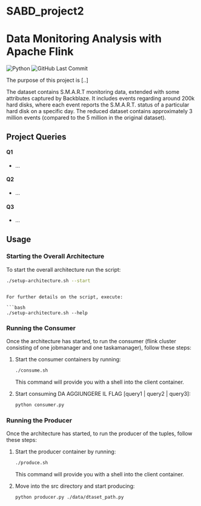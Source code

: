 # SABD_project2

# Data Monitoring Analysis with Apache Flink

![Python](https://img.shields.io/badge/Python-v3.11-blue.svg?logo=python&longCache=true&logoColor=white&colorB=5e81ac&style=flat-square&colorA=4c566a)
![GitHub Last Commit](https://img.shields.io/github/last-commit/google/skia.svg?style=flat-square&colorA=4c566a&colorB=a3be8c&logo=GitHub)

The purpose of this project is [..]

The dataset contains S.M.A.R.T monitoring data, extended with some attributes captured by Backblaze. It includes events regarding around 200k hard disks, where each event reports the S.M.A.R.T. status of a particular hard disk on a specific day. The reduced dataset contains approximately 3 million events (compared to the 5 million in the original dataset).

## Project Queries

#### Q1

- ...

#### Q2

- ...

#### Q3

- ...

## Usage

### Starting the Overall Architecture

To start the overall architecture run the script:

   ```bash
   ./setup-architecture.sh --start
   ```
   ```

For further details on the script, execute:

   ```bash
   ./setup-architecture.sh --help
   ```

### Running the Consumer

Once the architecture has started, to run the consumer (flink cluster consisting of one jobmanager and one taskamanager), follow these steps:

1. Start the consumer containers by running:

   ```bash
   ./consume.sh
   ```
   This command will provide you with a shell into the client container.
   
2. Start consuming DA AGGIUNGERE IL FLAG [query1 | query2 | query3]:
   
   ```bash
   python consumer.py
   ```
   
### Running the Producer

Once the architecture has started, to run the producer of the tuples, follow these steps:

1. Start the producer container by running:

   ```bash
   ./produce.sh
   ```
   This command will provide you with a shell into the client container.

2. Move into the src directory and start producing:
   
   ```bash
   python producer.py ./data/dtaset_path.py
   ```
